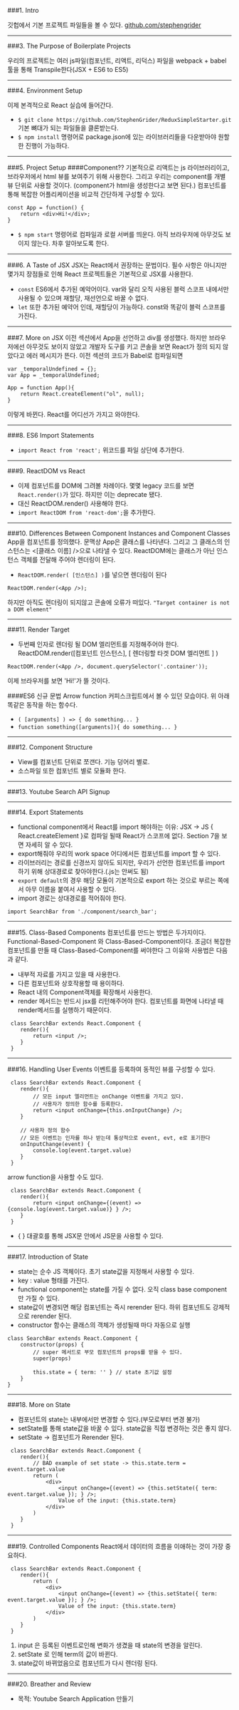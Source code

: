 ###1. Intro

깃헙에서 기본 프로젝트 파일들을 볼 수 있다. [github.com/stephengrider](github.com/stephengrider)
 

---
###3. The Purpose of Boilerplate Projects

우리의 프로젝트는 여러 js파일(컴포넌트, 리액트, 리덕스) 파일을 
webpack + babel 툴을 통해 Transpile한다(JSX + ES6 to ES5)

---
###4. Environment Setup

이제 본격적으로 React 실습에 들어간다.
 - `$ git clone https://github.com/StephenGrider/ReduxSimpleStarter.git` 기본 뼈대가 되는 파일들을 클론받는다.
 - `$ npm install` 명령어로 package.json에 있는 라이브러리들을 다운받아야 원할한 진행이 가능하다.

---
###5. Project Setup
####Component??
기본적으로 리액트는 js 라이브러리이고, 브라우저에서 html 뷰를 보여주기 위해 사용한다. 그리고 우리는 component를 개별 뷰 단위로 사용할 것이다.
(component가 html을 생성한다고 보면 된다.) 컴포넌트를 통해 복잡한 어플리케이션을 비교적 간단하게 구성할 수 있다.

```{.javascript}
const App = function() {
	return <div>Hi!</div>;
}
```
 - `$ npm start` 명령어로 컴파일과 로컬 서버를 띄운다. 아직 브라우저에 아무것도 보이지 않는다. 차후 알아보도록 한다.

---
###6. A Taste of JSX
JSX는 React에서 권장하는 문법이다. 필수 사항은 아니지만 몇가지 장점들로 인해 React 프로젝트들은 기본적으로 JSX를 사용한다.

 - `const` ES6에서 추가된 예악어이다. var와 달리 오직 사용된 블럭 스코프 내에서만 사용될 수 있으며 재할당, 재선언으로 바꿀 수 없다. 
 - `let` 또한 추가된 예약어 인데, 재할당이 가능하다. const와 똑같이 블럭 스코프를 가진다.

---
###7. More on JSX
이전 섹션에서 App을 선언하고 div를 생성했다. 하지만 브라우저에선 아무것도 보이지 않았고
개발자 도구를 키고 콘솔을 보면 React가 정의 되지 않았다고 에러 메시지가 뜬다.
이전 섹션의 코드가 Babel로 컴파일되면
```{.javascript}
var _temporalUndefined = {};
var App = _temporalUndefined;

App = function App(){
	return React.createElement("ol", null);
}
```
이렇게 바뀐다.
React를 어디선가 가지고 와야한다.

 ---
###8. ES6 Import Statements
 - `import React from 'react';` 
 위코드를 파일 상단에 추가한다.

---
###9. ReactDOM vs React
 - 이제 컴포넌트를 DOM에 그려볼 차례이다. 몇몇 legacy 코드를 보면 `React.render()`가 있다. 하지만 이는 deprecate 됐다.
 - 대신 ReactDOM.render() 사용해야 한다.
 - `import ReactDOM from 'react-dom';`을 추가한다.

---
###10. Differences Between Component Instances and Component Classes
App을 컴포넌트를 정의했다. 문맥상 App은 클래스를 나타낸다. 그리고 그 클래스의 인스턴스는 <[클래스 이름] />으로 나타낼 수 있다.
ReactDOM에는 클래스가 아닌 인스턴스 객체를 전달해 주어야 렌더링이 된다.
 - `ReactDOM.render( [인스턴스] )`를 넣으면 렌더링이 된다

 ```{.javascript}
 ReactDOM.render(<App />);
 ```
 하지만 아직도 렌더링이 되지않고 콘솔에 오류가 떠있다.
 `"Target container is not a DOM element"`

---
###11. Render Target
 - 두번째 인자로 렌더링 될 DOM 엘리먼트를 지정해주어야 한다. ReactDOM.render([컴포넌트 인스턴스], [ 렌더링할 타겟 DOM 엘리먼트 ] )
 ```{.javascript}
 ReactDOM.render(<App />, document.querySelector('.container'));
 ```
이제 브라우저를 보면 'Hi!'가 뜰 것이다.

####ES6 신규 문법 Arrow function
커피스크립트에서 볼 수 있던 모습이다. 위 아래 똑같은 동작을 하는 함수다.
 - `( [arguments] ) => { do something... }`
 - `function something([arguments]){ do something... }`

---
###12. Component Structure
 - View를 컴포넌트 단위로 쪼갠다. 기능 덩어리 별로.
 - 소스파일 또한 컴포넌트 별로 모듈화 한다.

---
###13. Youtube Search API Signup

---
###14. Export Statements
 - functional component에서 React를 import 해야하는 이유: JSX -> JS { React.createElement }로 컴파일 될때 React가 스코프에 없다. Section 7을 보면 자세히 알 수 있다.
 - export해줘야 우리의 work space 어디에서든 컴포넌트를 import 할 수 있다.
 - 라이브러리는 경로를 신경쓰지 않아도 되지만, 우리가 선언한 컴포넌트를 import 하기 위해 상대경로로 찾아야한다.(.js는 안써도 됨)
 - `export default`의 경우 해당 모듈이 기본적으로 export 하는 것으로 부르는 쪽에서 아무 이름을 붙여서 사용할 수 있다. 
 - import 경로는 상대경로를 적어줘야 한다.

 ```{.javascript}
 import SearchBar from './component/search_bar';
 ```

---
###15. Class-Based Components
컴포넌트를 만드는 방법은 두가지이다. Functional-Based-Component 와 Class-Based-Component이다.
조금더 복잡한 컴포넌트를 만들 때 Class-Based-Component를 써야한다 그 이유와 사용법은 다음과 같다.
 - 내부적 자료를 가지고 있을 때 사용한다.
 - 다른 컴포넌트와 상호작용할 때 용이하다.
 - React 내의 Component객체를 확장해서 사용한다.
 - render 메서드는 반드시 jsx를 리턴해주어야 한다. 컴포넌트를 화면에 나타낼 때 render메서드를 실행하기 때문이다.

```{.javascript}
 class SearchBar extends React.Component {
 	render(){
 		return <input />;
 	}
 }
```

---
###16. Handling User Events
이벤트를 등록하여 동적인 뷰를 구성할 수 있다.
```{.javascript}
 class SearchBar extends React.Component {
 	render(){
 		// 모든 input 엘리먼트는 onChange 이벤트를 가지고 있다.
 		// 사용자가 정의한 함수를 등록한다.
 		return <input onChange={this.onInputChange} />;
 	}

	// 사용자 정의 함수
	// 모든 이벤트는 인자를 하나 받는데 통상적으로 event, evt, e로 표기한다
 	onInputChange(event) {
		console.log(event.target.value)
 	}
 }
```
arrow function을 사용할 수도 있다.
```{.javascript}
 class SearchBar extends React.Component {
 	render(){
 		return <input onChange={(event) => {console.log(event.target.value)} } />;
 	}
 }
```
 - { } 대괄호를 통해 JSX문 안에서 JS문을 사용할 수 있다.

---
###17. Introduction of State
 - state는 순수 JS 객체이다. 초기 state값을 지정해서 사용할 수 있다.
 - key : value 형태를 가진다.
 - functional component는 state를 가질 수 없다. 오직 class base component만 가질 수 있다.
 - state값이 변경되면 해당 컴포넌트는 즉시 rerender 된다. 하위 컴포넌트도 강제적으로 rerender 된다.
 - constructor 함수는 클래스의 객체가 생성될때 마다 자동으로 실행

```{.javascript}
class SearchBar extends React.Component {
	constructor(props) {
		// super 메서드로 부모 컴포넌트의 props를 받을 수 있다.
		super(props)

		this.state = { term: '' } // state 초기값 설정
	}
}
```

---
###18. More on State
 - 컴포넌트의 state는 내부에서만 변경할 수 있다.(부모로부터 변경 불가)
 - setState를 통해 state값을 바꿀 수 있다. state값을 직접 변경하는 것은 좋지 않다.
 - setState -> 컴포넌트가 Rerender 된다.
```{.javascript}
 class SearchBar extends React.Component {
 	render(){
 		// BAD example of set state -> this.state.term = event.target.value
 		return (
 			<div>
	 			<input onChange={(event) => {this.setState({ term: event.target.value }); } />;
	 			Value of the input: {this.state.term}
	 		</div>
 		)
 	}
 }
```

---
###19. Controlled Components
React에서 데이터의 흐름을 이애하는 것이 가장 중요하다.

```{.javascript}
 class SearchBar extends React.Component {
 	render(){
 		return (
 			<div>
	 			<input onChange={(event) => {this.setState({ term: event.target.value }); } />;
	 			Value of the input: {this.state.term}
	 		</div>
 		)
 	}
 }
```
 1. input 은 등록된 이벤트로인해 변화가 생겼을 때 state의 변경을 알린다.
 2. setState 로 인해 term의 값이 바뀐다.
 3. state값이 바뀌었음으로 컴포넌트가 다시 렌더링 된다.

---
###20. Breather and Review
 - 목적: Youtube Search Application 만들기